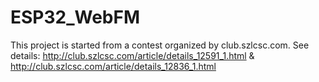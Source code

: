 # ESP32_WebFM
This project is started from a contest organized by club.szlcsc.com. 
See details: http://club.szlcsc.com/article/details_12591_1.html & http://club.szlcsc.com/article/details_12836_1.html
